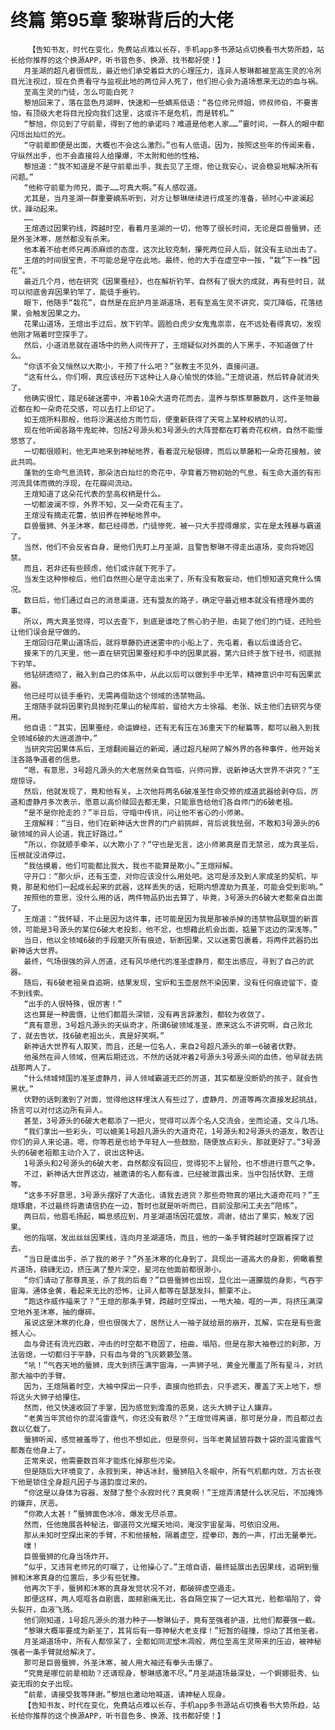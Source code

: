 # 终篇 第95章 黎琳背后的大佬
        【告知书友，时代在变化，免费站点难以长存，手机app多书源站点切换看书大势所趋，站长给你推荐的这个换源APP，听书音色多、换源、找书都好使！】
       月圣湖的超凡者很慌乱，最近他们承受着巨大的心理压力，连异人黎琳都被至高生灵的冷冽目光注视过，现在负责看守与监视此地的两位异人死了，他们担心会为道场惹来无边的血与祸。
       至高生灵的门徒，怎么可能白死？
       黎旭回来了，落在蓝色月湖畔，快速和一些嫡系低语：“各位师兄师姐，师叔师伯，不要害怕，有顶级大老将目光投向我们这里，这或许不是危机，而是转机。”
       “黎旭，你见到了守前辈，得到了他的承诺吗？难道是他老人家……”霎时间，一群人的眼中都闪烁出灿烂的光。
       “守前辈即便是出面，大概也不会这么激烈。”也有人低语。因为，按照这些年的传闻来看，守纵然出手，也不会直接将人给攥爆，不太附和他的性格。
       黎旭道：“我不知道是不是守前辈出手，我去见了王煊，他让我安心，说会稳妥地解决所有问题。”
       “他称守前辈为师兄，面子……可真大啊。”有人感叹道。
       尤其是，当月圣湖一群重要嫡系听到，对方让黎琳继续进行成圣的准备，顿时心中波澜起伏，躁动起来。
       ……
       王煊透过因果钓线，跨越时空，看着月圣湖的一切，他等了很长时间，无论是巨兽蜃狮，还是外圣沐寒，居然都没有杀来。
       他本着不给老师兄再添麻烦的态度，这次比较克制，攥死两位异人后，就没有主动出击了。
       王煊的时间很宝贵，不可能总是守在此地。最终，他的大手在虚空中一按，“栽”下一株“因花”。
       最近几个月，他在研究《因果蚕经》，也在解析钓竿，自然有了很大的成就，再有些时日，就可以彻底舍弃因果钓竿了，能徒手垂钓。
       眼下，他随手“栽花”，自然是在庇护月圣湖道场，若有至高生灵不讲究，突兀降临，花落结果，会触发因果之力。
       花果山道场，王煊出手过后，放下钓竿。圆脸白虎少女鬼鬼祟祟，在不远处看得真切，发现他刚才隔着时空探手了。
       然后，小道消息就在道场中的熟人间传开了，王煊疑似对外面的人下黑手，不知道做了什么。
       “你该不会又悄然以大欺小，干预了什么吧？”张教主不见外，直接问道。
       “这有什么，你们啊，真应该经历下这种让人身心愉悦的体验。”王煊说道，然后转身就消失了。
       他确实很忙，踏足6破迷雾中，冲着10朵大道奇花而去，温养与祭炼草藤数月，这件圣物最近都在和一朵奇花交感，可以去打上印记了。
       如王煊所料那般，他将沙漏送给方雨竹后，便重新获得了天穹上某种权柄的认可。
       现在他听闻各路牛鬼蛇神，包括2号源头和3号源头的大阵营都在盯着奇花权柄，自然不能慢悠悠了。
       一切都很顺利，他无声地来到神秘地界，看着混元秘银碑，而后以草藤和一朵奇花接触，彼此共鸣。
       蓬勃的生命气息流转，那朵洁白灿烂的奇花中，孕育着万物初始的气息，有生命大道的有形河流具体而微的浮现，在花瓣间流动。
       王煊知道了这朵花代表的至高权柄是什么。
       一切都波澜不惊，外界不知，又一朵奇花有主了。
       王煊没有摘走花蕾，依旧养在神秘地界中。
       巨兽蜃狮、外圣沐寒，都已经得悉，门徒惨死，被一只大手捏得爆浆，实在是太残暴与霸道了。
       当然，他们不会反省自身，是他们先盯上月圣湖，且警告黎琳不得走出道场，变向将她囚禁。
       而且，若非还有些顾虑，他们或许就下死手了。
       当发生这种惨桉后，他们自然担心是守走出来了，所有没有敢妄动，他们想知道究竟什么情况。
       数日后，他们通过自己的消息渠道，还有盟友的路子，确定守最近根本就没有搭理外面的事。
       所以，两大真圣觉得，可以去查下，到底是谁吃了熊心豹子胆，击毙了他们的门徒，还险些让他们误会是守做的。
       王煊回归花果山道场后，就将草藤扔进迷雾中的小船上了，先屯着，看以后谁适合它。
       接来下的几天里，他一直在研究因果蚕经和手中的因果武器，第六日终于放下经书，彻底抛下钓竿。
       他钻研透彻了，融入到自己的体系中，从此以后可以做到手中无竿，精神意识中可有因果武器。
       他已经可以徒手垂钓，无需再借助这个领域的违禁物品。
       王煊随手就将因果钓具抛到花果山的秘库前，留给大方士徐福、老张、妖主他们去研究与使用。
       他自语：“其实，因果蚕经，命运蝉经，还有无有压在36重天下的秘篇等，都可以融入到我全领域6破的大逍遥游中。”
       当研究完因果体系后，王煊翻阅最近的新闻，通过超凡秘网了解外界的各种事件，他开始关注各路争道者的信息。
       “嗯，有意思，3号超凡源头的大老居然亲自驾临，兴师问罪，说新神话大世界不讲究？”王煊惊讶。
       然后，他就发现了，竟和他有关。上次他将两名6破准圣性命交修的成道武器给剥夺后，厉道和虚静月多次表示，愿意以高价赎回去都无果，只能禀告给他们各自师门的6破老祖。
       “是不是你抢走的？”半日后，守暗中传讯，问让他不省心的小师弟。
       王煊解释：“当日，他们在新神话大世界的门户前挑衅，背后说我怯弱，不敢和3号源头的6破领域的异人论道，我正好路过。”
       “所以，你就顺手牵羊，以大欺小了？”守也是无言，这小师弟真是百无禁忌，成为真圣后，压根就没消停过。
       “我估摸着，他们可能都比我大，我也不能算是欺小。”王煊辩解。
       守开口：“那火炉，还有玉壶，对你应该没什么用处吧。这可是涉及到人家成圣的契机，毕竟，那是和他们一起成长起来的武器，这样丢失的话，短期内想渡劫为真圣，可能会受到影响。”
       按照他的意思，没什么用的话，两件物品扔出去算了，毕竟，3号源头的6破大老都亲自出面了。
       王煊道：“我怀疑，不止是因为这件事，还可能是因为我是那被杀掉的违禁物品联盟的新首领，可能是3号源头的某位6破大老投影，他不忿，也想藉此机会出面，掂量下这边的深浅等。”
       当日，他以全领域6破的手段磨灭所有痕迹，斩断因果，又以迷雾包裹着，将两件武器扔出新神话大世界。
       最终，气场很强的异人厉道，还有风华绝代的准圣虚静月，都生出感应，寻到了自己的武器。
       随后，有6破老祖亲自追朔，结果发现，宝炉和玉壶居然不染因果，没有任何痕迹留下，查不到线索。
       “出手的人很特殊，很厉害！”
       这也算是一种震慑，让他们都眉头深锁，没有再言辞激烈，都较为收敛了。
       “真有意思，3号超凡源头的天纵奇才，所谓6破领域准圣，原来这么不讲究啊，自己败北了，就去告状，找6破老祖出头，真是好笑啊。”
       新神话大世界有人取笑，而且，还是一位名人，来自2号超凡源头的单一6破者伏野。
       他虽然在异人领域，但离后期还远，不然的话就冲着2号源头3号源头间的血债，他早就去挑战那两人了。
       “什么倾城倾国的准圣虚静月，异人领域霸道无匹的厉道，其实都是没断奶的孩子，就会告黑状。”
       伏野的话刺激到了对面，觉得他这样埋汰人有些过了，虚静月、厉道等再次直接发起挑战，扬言可以对付这边所有异人。
       甚至，3号源头的6破大老都添了一把火，觉得可以弄个名人交流会，坐而论道，文斗几场。
       “我们拿出一些彩头，可以媲美1号超凡源头的大道奇花，1号源头和2号源头的道友，敢否让你们的异人来论道。嗯，你等若是也给予年轻人一些鼓励，随便放点彩头，那就更好了。”3号源头的6破老祖都主动介入了，说出这种话。
       1号源头和2号源头的6破大老，自然都没有回应，觉得犯不上冒险，也不想进行意气之争。
       不过，新神话大世界这边，被邀请的名人都有谁，已经被泄露出来，当中包括伏野、王煊等。
       “这多不好意思，3号源头摆好了大造化，请我去进货？那些奇物真的堪比大道奇花吗？”王煊琢磨，不过最终将邀请信扔在一边，暂时也就是听听而已，目前没那闲工夫去“陪练”。
       两日后，他眉毛扬起，瞬息感应到，月圣湖道场因花盛放，凋谢，结出了果实，触发了因果。
       他的指端，发出丝丝因果线，连向月圣湖道场，而且，他的一条手臂跨越时空跟着探了过去。
       “当日是谁出手，杀了我的弟子？”外圣沐寒的化身到了，具现出一道高大的身影，俯瞰着整片道场，磅礴无边，挤压满了整片深空，星河在他面前都很渺小。
       “你们请动了那尊真圣，杀了我的后裔？”巨兽蜃狮也出现，显化出一道朦胧的身影，气吞宇宙海，通体金黄，看起来无比的恐怖，让异人都等在瑟瑟发抖，颤栗不止。
       “跑这作威作福来了？”王煊的那条手臂，跨越时空探出，一甩大袖，哐的一声，将挤压满深空地外圣沐寒，抽的爆碎。
       虽说这是沐寒的化身，但也很强大了，居然让人一袖子就给扇的崩开，瓦解，实在是有些震撼人心。
       血与骨还有流光四散，冲击的时空都不稳固了，扭曲，塌陷，但是在那大袖卷过的刹那，万法皆熄，一切都归于平静，只有血与骨的飞灰簌簌坠落。
       “吼！”气吞天地的蜃狮，庞大到挤压满宇宙海，一声狮子吼，黄金光覆盖了所有星斗，对抗那大袖中的手臂。
       因为，王煊隔着时空，大袖中探出一只手，直接向他抓去，只手遮天，覆盖了天上地下，想将这头大狮子给攥住。
       然而，他又快速收回了手掌，因为感觉到澹澹的恶臭，这头大狮子让人嫌弃。
       “老黄当年赏给你的混沌雷霆气，你还没有散尽？”王煊觉得离谱，那可是分身，而且都过去数以亿载了。
       蜃狮听闻，感觉被羞辱了，他也不想如此，但是奈何，当年老黄鼠狼将数十袋的混沌雷霆气都轰在他身上了。
       正常来说，他需要数百年才能炼化掉那些污染。
       但是随后大环境变了，永寂到来，神话冰封，蜃狮陷入冬眠中，所有气机都内敛，万古长夜下他是锁住全身超凡因子与道韵度过来的。
       “你这是以身体为容器，发酵了整个永寂时代？真臭啊！”王煊弄清楚什么状况后，不加掩饰的嫌弃，厌恶。
       “你欺人太甚！”蜃狮面色冰冷，爆发无尽杀意。
       然而，任他施展各种秘法，御道符文光耀天地间，淹没宇宙星海，可依旧没用。
       那从未知时空探出来的手臂，不和他接触，隔着虚空，捏拳印，轰的一声，打出无量拳光。
       噗！
       巨兽蜃狮的化身当场炸开。
       “似乎，又违背老师兄的叮嘱了，让他操心了。”王煊自语，最终延展出去因果线，追朔到蜃狮和沐寒真身的位置后，多少有些犹豫。
       他再次下手，蜃狮和沐寒的真身发觉状况不对，都破碎虚空遁走。
       即便这样，两人哐哐各自剧震，面颊剧痛无比，各自隔空挨了一记大耳光，脸都塌陷了，骨头裂开，血液飞溅。
       他们刚知道，1号超凡源头的潜力种子——黎琳仙子，竟有至强者护道，比他们都要强一截。
       “黎琳大概率要成为新圣了，其背后有一尊神秘大老支撑！”短暂的碰撞，惊动了其他圣者。
       月圣湖道场中，所有人都惊呆了，全都如同泥塑木凋般，两位至高生灵带来的压迫，被神秘强者一条手臂就给解决了。
       那可是巨兽蜃狮，外圣沐寒，被人用大袖还有拳头击爆了。
       “究竟是哪位前辈相助？还请现身，黎琳感激不尽。”月圣湖道场最深处，一个婀娜挺秀、仙姿无瑕的女子出现。
       “前辈，请接受我等拜谢。”黎旭也激动地喊道，请神秘人现身。
       【告知书友，时代在变化，免费站点难以长存，手机app多书源站点切换看书大势所趋，站长给你推荐的这个换源APP，听书音色多、换源、找书都好使！】